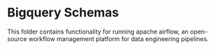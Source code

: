 # Bigquery Schemas

This folder contains functionality for running apache airflow, an open-source workflow management platform for data
engineering pipelines.
